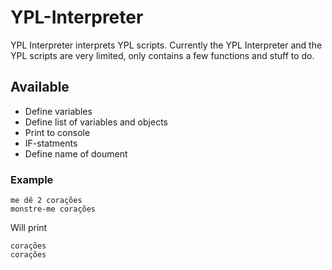 # YPL-Interpreter
YPL Interpreter interprets YPL scripts.
Currently the YPL Interpreter and the YPL scripts are very limited, only contains a few functions and stuff to do.
## Available
- Define variables
- Define list of variables and objects
- Print to console
- IF-statments
- Define name of doument

### Example
```
me dê 2 corações
monstre-me corações
```
Will print
```
corações
corações
```
